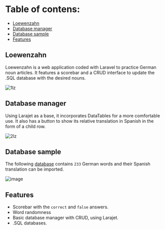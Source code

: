 # Table of contens:
- [Loewenzahn](#loewenzahn)
- [Database manager](#database-manager)
- [Database sample](#database-sample)
- [Features](#features)


## Loewenzahn
Loewenzahn is a web application coded with Laravel to practice German noun articles. It features a scorebar and a CRUD interface to update the .SQL database with the desired nouns.

![1lz](https://user-images.githubusercontent.com/51249452/234376927-a4cd2cef-0fea-4cce-ac81-1adf28505fb0.gif)

## Database manager
Using Larajet as a base, it incorporates DataTables for a more comfortable use. It also has a button to show its relative translation in Spanish in the form of a child row.

![2lz](https://user-images.githubusercontent.com/51249452/234381172-0cef05a6-d013-44eb-8b54-a907daaf3669.gif)


## Database sample
The following [database](https://github.com/GriffithVIII/Loewenzahn/blob/main/loewenzahn.sql) contains `233` German words and their Spanish translation can be imported.

![image](https://user-images.githubusercontent.com/51249452/234380373-7b9773a3-036e-4908-8220-38c507ad9119.png)

## Features
- Scorebar with the `correct` and `false` answers.
- Word randomness
- Basic database manager with CRUD, using Larajet.
- .SQL databases.
